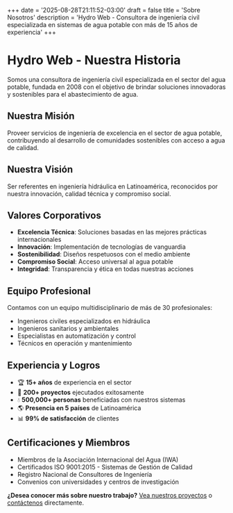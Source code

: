 +++
date = '2025-08-28T21:11:52-03:00'
draft = false
title = 'Sobre Nosotros'
description = 'Hydro Web - Consultora de ingeniería civil especializada en sistemas de agua potable con más de 15 años de experiencia'
+++

# Hydro Web - Nuestra Historia

Somos una consultora de ingeniería civil especializada en el sector del agua potable, fundada en 2008 con el objetivo de brindar soluciones innovadoras y sostenibles para el abastecimiento de agua.

## Nuestra Misión

Proveer servicios de ingeniería de excelencia en el sector de agua potable, contribuyendo al desarrollo de comunidades sostenibles con acceso a agua de calidad.

## Nuestra Visión

Ser referentes en ingeniería hidráulica en Latinoamérica, reconocidos por nuestra innovación, calidad técnica y compromiso social.

## Valores Corporativos

- **Excelencia Técnica**: Soluciones basadas en las mejores prácticas internacionales
- **Innovación**: Implementación de tecnologías de vanguardia
- **Sostenibilidad**: Diseños respetuosos con el medio ambiente
- **Compromiso Social**: Acceso universal al agua potable
- **Integridad**: Transparencia y ética en todas nuestras acciones

## Equipo Profesional

Contamos con un equipo multidisciplinario de más de 30 profesionales:
- Ingenieros civiles especializados en hidráulica
- Ingenieros sanitarios y ambientales
- Especialistas en automatización y control
- Técnicos en operación y mantenimiento

## Experiencia y Logros

- 🏆 **15+ años** de experiencia en el sector
- 🚰 **200+ proyectos** ejecutados exitosamente
- 💧 **500,000+ personas** beneficiadas con nuestros sistemas
- 🌎 **Presencia en 5 países** de Latinoamérica
- 📊 **99% de satisfacción** de clientes

## Certificaciones y Miembros

- Miembros de la Asociación Internacional del Agua (IWA)
- Certificados ISO 9001:2015 - Sistemas de Gestión de Calidad
- Registro Nacional de Consultores de Ingeniería
- Convenios con universidades y centros de investigación

**¿Desea conocer más sobre nuestro trabajo?** [Vea nuestros proyectos](/proyectos) o [contáctenos](/contacto) directamente.
